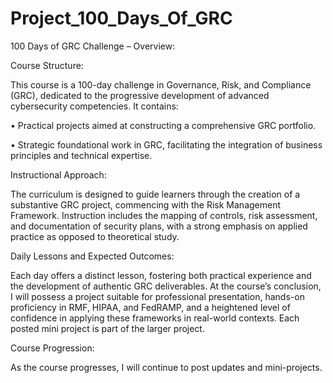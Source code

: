 # Project_100_Days_Of_GRC
100 Days of GRC Challenge – Overview:


Course Structure:

This course is a 100-day challenge in Governance, Risk, and Compliance (GRC), dedicated to the progressive development of advanced cybersecurity competencies. It contains:

•	Practical projects aimed at constructing a comprehensive GRC portfolio.

•	Strategic foundational work in GRC, facilitating the integration of business principles and technical expertise.





Instructional Approach:

The curriculum is designed to guide learners through the creation of a substantive GRC project, commencing with the Risk Management Framework. Instruction includes the mapping of controls, risk assessment, and documentation of security plans, with a strong emphasis on applied practice as opposed to theoretical study.




Daily Lessons and Expected Outcomes:

Each day offers a distinct lesson, fostering both practical experience and the development of authentic GRC deliverables. At the course’s conclusion, I will possess a project suitable for professional presentation, hands-on proficiency in RMF, HIPAA, and FedRAMP, and a heightened level of confidence in applying these frameworks in real-world contexts.
Each posted mini project is part of the larger project.




Course Progression:

As the course progresses, I will continue to post updates and mini-projects.
